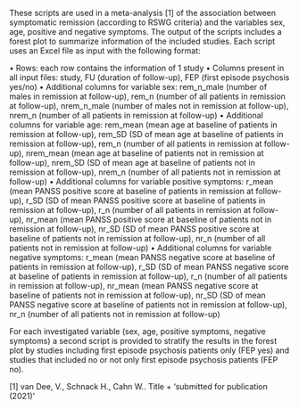 These scripts are used in a meta-analysis [1] of the association between symptomatic remission (according to RSWG criteria) and the variables sex, age, positive and negative symptoms. The output of the scripts includes a forest plot to summarize information of the included studies. Each script uses an Excel file as input with the following format:

•	Rows: each row contains the information of 1 study
•	Columns present in all input files: study, FU (duration of follow-up), FEP (first episode psychosis yes/no)
•	Additional columns for variable sex: rem_n_male (number of males in remission at follow-up), rem_n (number of all patients in remission at follow-up), nrem_n_male (number of males not in remission at follow-up), nrem_n (number of all patients in remission at follow-up)
•	Additional columns for variable age: rem_mean (mean age at baseline of patients in remission at follow-up), rem_SD (SD of mean age at baseline of patients in remission at follow-up), rem_n (number of all patients in remission at follow-up), nrem_mean (mean age at baseline of patients not in remission at follow-up), nrem_SD (SD of mean age at baseline of patients not in remission at follow-up), nrem_n (number of all patients not in remission at follow-up)
•	Additional columns for variable positive symptoms: r_mean (mean PANSS positive score at baseline of patients in remission at follow-up), r_SD (SD of mean PANSS positive score at baseline of patients in remission at follow-up), r_n (number of all patients in remission at follow-up), nr_mean (mean PANSS positive score at baseline of patients not in remission at follow-up), nr_SD (SD of mean PANSS positive score at baseline of patients not in remission at follow-up), nr_n (number of all patients not in remission at follow-up)
•	Additional columns for variable negative symptoms: r_mean (mean PANSS negative score at baseline of patients in remission at follow-up), r_SD (SD of mean PANSS negative score at baseline of patients in remission at follow-up), r_n (number of all patients in remission at follow-up), nr_mean (mean PANSS negative score at baseline of patients not in remission at follow-up), nr_SD (SD of mean PANSS negative score at baseline of patients not in remission at follow-up), nr_n (number of all patients not in remission at follow-up)

For each investigated variable (sex, age, positive symptoms, negative symptoms) a second script is provided to stratify the results in the forest plot by studies including first episode psychosis patients only (FEP yes) and studies that included no or not only first episode psychosis patients (FEP no).

[1] van Dee, V., Schnack H., Cahn W.. Title + ‘submitted for publication (2021)’ 

